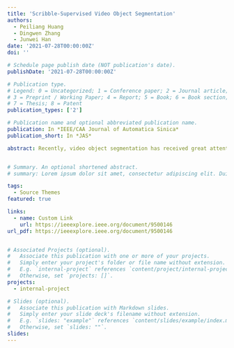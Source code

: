 ```yaml
---
title: 'Scribble-Supervised Video Object Segmentation'
authors:
  - Peiliang Huang
  - Dingwen Zhang
  - Junwei Han
date: '2021-07-28T00:00:00Z'
doi: ''

# Schedule page publish date (NOT publication's date).
publishDate: '2021-07-28T00:00:00Z'

# Publication type.
# Legend: 0 = Uncategorized; 1 = Conference paper; 2 = Journal article;
# 3 = Preprint / Working Paper; 4 = Report; 5 = Book; 6 = Book section;
# 7 = Thesis; 8 = Patent
publication_types: ['2']

# Publication name and optional abbreviated publication name.
publication: In *IEEE/CAA Journal of Automatica Sinica*
publication_short: In *JAS*

abstract: Recently, video object segmentation has received great attention in the computer vision community. Most of the existing methods heavily rely on the pixel-wise human annotations, which are expensive and time-consuming to obtain. To tackle this problem, we make an early attempt to achieve video object segmentation with scribble-level supervision, which can alleviate large amounts of human labor for collecting the manual annotation. However, using conventional network architectures and learning objective functions under this scenario cannot work well as the supervision information is highly sparse and incomplete. To address this issue, this paper introduces two novel elements to learn the video object segmentation model. The first one is the scribble attention module, which captures more accurate context information and learns an effective attention map to enhance the contrast between foreground and background. The other one is the scribble-supervised loss, which can optimize the unlabeled pixels and dynamically correct inaccurate segmented areas during the training stage. To evaluate the proposed method, we implement experiments on two video object segmentation benchmark datasets, YouTube-video object segmentation (VOS), and densely annotated video segmentation (DAVIS)-2017. We first generate the scribble annotations from the original per-pixel annotations. Then, we train our model and compare its test performance with the baseline models and other existing works. Extensive experiments demonstrate that the proposed method can work effectively and approach to the methods requiring the dense per-pixel annotations.


# Summary. An optional shortened abstract.
# summary: Lorem ipsum dolor sit amet, consectetur adipiscing elit. Duis posuere tellus ac convallis placerat. Proin tincidunt magna sed ex sollicitudin condimentum.

tags:
  - Source Themes
featured: true

links:
  - name: Custom Link
    url: https://ieeexplore.ieee.org/document/9500146
url_pdf: https://ieeexplore.ieee.org/document/9500146


# Associated Projects (optional).
#   Associate this publication with one or more of your projects.
#   Simply enter your project's folder or file name without extension.
#   E.g. `internal-project` references `content/project/internal-project/index.md`.
#   Otherwise, set `projects: []`.
projects:
  - internal-project

# Slides (optional).
#   Associate this publication with Markdown slides.
#   Simply enter your slide deck's filename without extension.
#   E.g. `slides: "example"` references `content/slides/example/index.md`.
#   Otherwise, set `slides: ""`.
slides:
---
```

